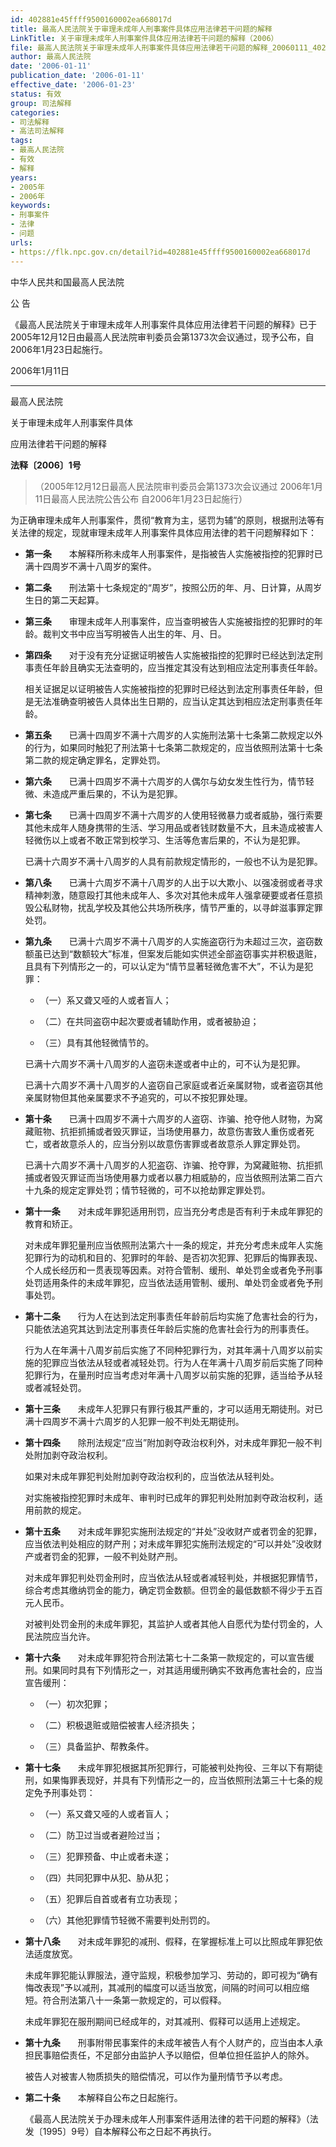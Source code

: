```yaml
---
id: 402881e45ffff9500160002ea668017d
title: 最高人民法院关于审理未成年人刑事案件具体应用法律若干问题的解释
LinkTitle: 关于审理未成年人刑事案件具体应用法律若干问题的解释（2006）
file: 最高人民法院关于审理未成年人刑事案件具体应用法律若干问题的解释_20060111_402881e45ffff9500160002ea668017d.docx
author: 最高人民法院
date: '2006-01-11'
publication_date: '2006-01-11'
effective_date: '2006-01-23'
status: 有效
group: 司法解释
categories:
- 司法解释
- 高法司法解释
tags:
- 最高人民法院
- 有效
- 解释
years:
- 2005年
- 2006年
keywords:
- 刑事案件
- 法律
- 问题
urls:
- https://flk.npc.gov.cn/detail?id=402881e45ffff9500160002ea668017d
---
```


中华人民共和国最高人民法院

公 告

《最高人民法院关于审理未成年人刑事案件具体应用法律若干问题的解释》已于2005年12月12日由最高人民法院审判委员会第1373次会议通过，现予公布，自2006年1月23日起施行。

2006年1月11日

---

最高人民法院

关于审理未成年人刑事案件具体

应用法律若干问题的解释

**法释〔2006〕1号**

> （2005年12月12日最高人民法院审判委员会第1373次会议通过 2006年1月11日最高人民法院公告公布 自2006年1月23日起施行）

为正确审理未成年人刑事案件，贯彻“教育为主，惩罚为辅”的原则，根据刑法等有关法律的规定，现就审理未成年人刑事案件具体应用法律的若干问题解释如下：

- **第一条**　　本解释所称未成年人刑事案件，是指被告人实施被指控的犯罪时已满十四周岁不满十八周岁的案件。

- **第二条**　　刑法第十七条规定的“周岁”，按照公历的年、月、日计算，从周岁生日的第二天起算。

- **第三条**　　审理未成年人刑事案件，应当查明被告人实施被指控的犯罪时的年龄。裁判文书中应当写明被告人出生的年、月、日。

- **第四条**　　对于没有充分证据证明被告人实施被指控的犯罪时已经达到法定刑事责任年龄且确实无法查明的，应当推定其没有达到相应法定刑事责任年龄。

  相关证据足以证明被告人实施被指控的犯罪时已经达到法定刑事责任年龄，但是无法准确查明被告人具体出生日期的，应当认定其达到相应法定刑事责任年龄。

- **第五条**　　已满十四周岁不满十六周岁的人实施刑法第十七条第二款规定以外的行为，如果同时触犯了刑法第十七条第二款规定的，应当依照刑法第十七条第二款的规定确定罪名，定罪处罚。

- **第六条**　　已满十四周岁不满十六周岁的人偶尔与幼女发生性行为，情节轻微、未造成严重后果的，不认为是犯罪。

- **第七条**　　已满十四周岁不满十六周岁的人使用轻微暴力或者威胁，强行索要其他未成年人随身携带的生活、学习用品或者钱财数量不大，且未造成被害人轻微伤以上或者不敢正常到校学习、生活等危害后果的，不认为是犯罪。

  已满十六周岁不满十八周岁的人具有前款规定情形的，一般也不认为是犯罪。

- **第八条**　　已满十六周岁不满十八周岁的人出于以大欺小、以强凌弱或者寻求精神刺激，随意殴打其他未成年人、多次对其他未成年人强拿硬要或者任意损毁公私财物，扰乱学校及其他公共场所秩序，情节严重的，以寻衅滋事罪定罪处罚。

- **第九条**　　已满十六周岁不满十八周岁的人实施盗窃行为未超过三次，盗窃数额虽已达到“数额较大”标准，但案发后能如实供述全部盗窃事实并积极退赃，且具有下列情形之一的，可以认定为“情节显著轻微危害不大”，不认为是犯罪：

  - （一）系又聋又哑的人或者盲人；

  - （二）在共同盗窃中起次要或者辅助作用，或者被胁迫；

  - （三）具有其他轻微情节的。

  已满十六周岁不满十八周岁的人盗窃未遂或者中止的，可不认为是犯罪。

  已满十六周岁不满十八周岁的人盗窃自己家庭或者近亲属财物，或者盗窃其他亲属财物但其他亲属要求不予追究的，可以不按犯罪处理。

- **第十条**　　已满十四周岁不满十六周岁的人盗窃、诈骗、抢夺他人财物，为窝藏赃物、抗拒抓捕或者毁灭罪证，当场使用暴力，故意伤害致人重伤或者死亡，或者故意杀人的，应当分别以故意伤害罪或者故意杀人罪定罪处罚。

  已满十六周岁不满十八周岁的人犯盗窃、诈骗、抢夺罪，为窝藏赃物、抗拒抓捕或者毁灭罪证而当场使用暴力或者以暴力相威胁的，应当依照刑法第二百六十九条的规定定罪处罚；情节轻微的，可不以抢劫罪定罪处罚。

- **第十一条**　　对未成年罪犯适用刑罚，应当充分考虑是否有利于未成年罪犯的教育和矫正。

  对未成年罪犯量刑应当依照刑法第六十一条的规定，并充分考虑未成年人实施犯罪行为的动机和目的、犯罪时的年龄、是否初次犯罪、犯罪后的悔罪表现、个人成长经历和一贯表现等因素。对符合管制、缓刑、单处罚金或者免予刑事处罚适用条件的未成年罪犯，应当依法适用管制、缓刑、单处罚金或者免予刑事处罚。

- **第十二条**　　行为人在达到法定刑事责任年龄前后均实施了危害社会的行为，只能依法追究其达到法定刑事责任年龄后实施的危害社会行为的刑事责任。

  行为人在年满十八周岁前后实施了不同种犯罪行为，对其年满十八周岁以前实施的犯罪应当依法从轻或者减轻处罚。行为人在年满十八周岁前后实施了同种犯罪行为，在量刑时应当考虑对年满十八周岁以前实施的犯罪，适当给予从轻或者减轻处罚。

- **第十三条**　　未成年人犯罪只有罪行极其严重的，才可以适用无期徒刑。对已满十四周岁不满十六周岁的人犯罪一般不判处无期徒刑。

- **第十四条**　　除刑法规定“应当”附加剥夺政治权利外，对未成年罪犯一般不判处附加剥夺政治权利。

  如果对未成年罪犯判处附加剥夺政治权利的，应当依法从轻判处。

  对实施被指控犯罪时未成年、审判时已成年的罪犯判处附加剥夺政治权利，适用前款的规定。

- **第十五条**　　对未成年罪犯实施刑法规定的“并处”没收财产或者罚金的犯罪，应当依法判处相应的财产刑；对未成年罪犯实施刑法规定的“可以并处”没收财产或者罚金的犯罪，一般不判处财产刑。

  对未成年罪犯判处罚金刑时，应当依法从轻或者减轻判处，并根据犯罪情节，综合考虑其缴纳罚金的能力，确定罚金数额。但罚金的最低数额不得少于五百元人民币。

  对被判处罚金刑的未成年罪犯，其监护人或者其他人自愿代为垫付罚金的，人民法院应当允许。

- **第十六条**　　对未成年罪犯符合刑法第七十二条第一款规定的，可以宣告缓刑。如果同时具有下列情形之一，对其适用缓刑确实不致再危害社会的，应当宣告缓刑：

  - （一）初次犯罪；

  - （二）积极退赃或赔偿被害人经济损失；

  - （三）具备监护、帮教条件。

- **第十七条**　　未成年罪犯根据其所犯罪行，可能被判处拘役、三年以下有期徒刑，如果悔罪表现好，并具有下列情形之一的，应当依照刑法第三十七条的规定免予刑事处罚：

  - （一）系又聋又哑的人或者盲人；

  - （二）防卫过当或者避险过当；

  - （三）犯罪预备、中止或者未遂；

  - （四）共同犯罪中从犯、胁从犯；

  - （五）犯罪后自首或者有立功表现；

  - （六）其他犯罪情节轻微不需要判处刑罚的。

- **第十八条**　　对未成年罪犯的减刑、假释，在掌握标准上可以比照成年罪犯依法适度放宽。

  未成年罪犯能认罪服法，遵守监规，积极参加学习、劳动的，即可视为“确有悔改表现”予以减刑，其减刑的幅度可以适当放宽，间隔的时间可以相应缩短。符合刑法第八十一条第一款规定的，可以假释。

  未成年罪犯在服刑期间已经成年的，对其减刑、假释可以适用上述规定。

- **第十九条**　　刑事附带民事案件的未成年被告人有个人财产的，应当由本人承担民事赔偿责任，不足部分由监护人予以赔偿，但单位担任监护人的除外。

  被告人对被害人物质损失的赔偿情况，可以作为量刑情节予以考虑。

- **第二十条**　　本解释自公布之日起施行。

  《最高人民法院关于办理未成年人刑事案件适用法律的若干问题的解释》（法发〔1995〕9号）自本解释公布之日起不再执行。
